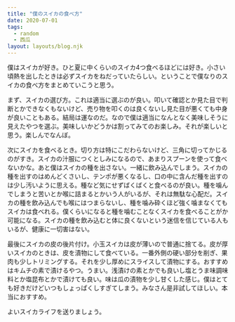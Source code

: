 ```yaml
---
title: "僕のスイカの食べ方"
date: 2020-07-01
tags:
  - random
  - 西瓜
layout: layouts/blog.njk
---
```


僕はスイカが好き。ひと夏に中くらいのスイカ4つ食べるほどには好き。小さい頃熱を出したときは必ずスイカをねだっていたらしい。ということで僕なりのスイカの食べ方をまとめていこうと思う。

まず、スイカの選び方。これは適当に選ぶのが良い。叩いて確認とか見た目で判断とかできなくもないけど、売り物を叩くのは良くないし見た目が悪くても中身が良いこともある。結局は運なのだ。なので僕は適当になんとなく美味しそうに見えたやつを選ぶ。美味しいかどうかは割ってみてのお楽しみ。それが楽しいと思う。楽しんでなんぼ。

次にスイカを食べるとき。切り方は特にこだわらないけど、三角に切ってかじるのがすき。スイカの汁服につくとしみになるので、あまりスプーンを使って食べないかな。あと僕はスイカの種を出さない。一緒に飲み込んでしまう。スイカの種を出すのはめんどくさいし、テンポが悪くなるし、口の中に含んだ種を出すのは少し汚いように思える。種など気にせずばくばくと食べるのが良い。種を噛んでしまうと苦いとか喉に詰まるとかいう人がいるが、それは無駄な心配だ。スイカの種を飲み込んでも喉にはつまらないし、種を噛み砕くほど強く噛まなくてもスイカは食べれる。僕くらいになると種を噛むことなくスイカを食べることがか可能になる。スイカの種を飲み込むと体に良くないという迷信を信じている人もいるが、健康に一切害はない。

最後にスイカの皮の後片付け。小玉スイカは皮が薄いので普通に捨てる。皮が厚いスイカのときは、皮を漬物にして食べている。一番外側の硬い部分を削ぎ、果肉も少しトリミングする。それを少し厚めにスライスして漬物にする。おすすめはキムチの素で漬けるやつ。うまい。浅漬けの素とかでも良いし塩とうま味調味料とか塩昆布とかで漬けても良い。味は瓜の漬物を少し甘くした感じ。僕はとても好きだけどいつもしょっぱくしすぎてしまう。みなさん是非試してほしい。本当におすすめ。

よいスイカライフを送りましょう。